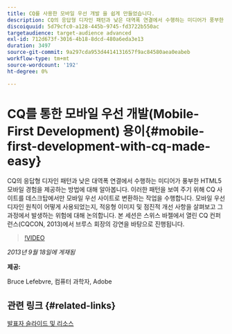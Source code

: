 ```yaml
---
title: CQ를 사용한 모바일 우선 개발 을 쉽게 만들었습니다.
description: CQ의 응답형 디자인 패턴과 낮은 대역폭 연결에서 수행하는 미디어가 풍부한 HTML5 모바일 경험을 제공하는 방법에 대해 알아봅니다. 이러한 패턴을 보여 주기 위해 CQ 사이트를 데스크탑에서만 모바일 우선 사이트로 변환하는 작업을 수행합니다. 모바일 우선 디자인 원칙이 어떻게 사용되었는지, 적응형 이미지 및 점진적 개선 사항을 살펴보고 그 과정에서 발생하는 위험에 대해 논의합니다. 본 세션은 스위스 바젤에서 열린 CQ 컨퍼런스(CQCON, 2013)에서 브루스 회장의 강연을 바탕으로 진행됩니다.
discoiquuid: 5d79cfc0-a128-445b-9745-fd3722b550ac
targetaudience: target-audience advanced
exl-id: 712d673f-3016-4b18-8dcd-480a6eda3e13
duration: 3497
source-git-commit: 9a297cda953d4414131657f9ac84580aea0eabeb
workflow-type: tm+mt
source-wordcount: '192'
ht-degree: 0%

---
```


# CQ를 통한 모바일 우선 개발(Mobile-First Development) 용이{#mobile-first-development-with-cq-made-easy}

CQ의 응답형 디자인 패턴과 낮은 대역폭 연결에서 수행하는 미디어가 풍부한 HTML5 모바일 경험을 제공하는 방법에 대해 알아봅니다. 이러한 패턴을 보여 주기 위해 CQ 사이트를 데스크탑에서만 모바일 우선 사이트로 변환하는 작업을 수행합니다. 모바일 우선 디자인 원칙이 어떻게 사용되었는지, 적응형 이미지 및 점진적 개선 사항을 살펴보고 그 과정에서 발생하는 위험에 대해 논의합니다. 본 세션은 스위스 바젤에서 열린 CQ 컨퍼런스(CQCON, 2013)에서 브루스 회장의 강연을 바탕으로 진행됩니다.

>[!VIDEO](https://video.tv.adobe.com/v/19572/?quality=9)

*2013년 9월 18일에 게재됨*

**제공:**

Bruce Lefebvre, 컴퓨터 과학자, Adobe

## 관련 링크 {#related-links}

[발표자 슬라이드 및 리소스](https://brucelefebvre.com/blog/2013/09/18/cq-gems-mobile-first-development/)
